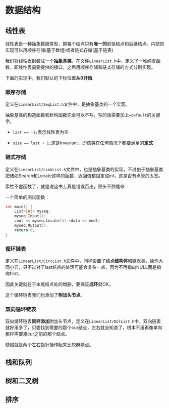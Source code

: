 # 数据结构

## 线性表
线性表是一种抽象数据类型，即每个结点只有**唯一的**前驱结点和后继结点。内部的实现可以用顺序存储(基于数组)或者链式存储(基于链表)

我们将线性表封装成一个**抽象基类**，在文件`LinearList.h`中，定义了一堆纯虚函数，即线性表需要提供的接口，之后用顺序存储和链式存储的方式分别实现。

下面的实现中，我们默认的下标位置**从0开始**.

### 顺序存储
定义在`LinearList/SeqList.h`文件中，是抽象基类的一个实现。

抽象基类的构造函数和析构函数完全可以不写，写的话需要加上`=default`的关键字。

* `last == -1;`表示线性表为空

* `size == last + 1;`这是invariant，即该类在任何情况下都要满足的**定式**

### 链式存储
定义在`LinearList/LinkList.h`文件中，也是抽象基类的实现，不过由于抽象基类把诸如Search和Locate这样的函数，返回值都固定成int，这是否有点管的太宽。

索性不虚函数了，就是说这书上真是错误百出，顾头不顾尾😅


一个简单的测试函数：
```cpp
int main() {
    List<int> myseq;
    myseq.Input();
    cout << myseq.Locate(3)->data << endl;
    myseq.Output();
    return 0;
}
```
### 循环链表
定义在`LinearList/CircList.h`文件中，同样设置了结点**结构体**和链表类，操作大同小异，只不过对于last结点的处理可能会复杂一点，因为不再指向NULL而是指向first，

因此关键就在于末尾结点处的增删，要保证**成环**就OK。

这个循环链表我们也添加了**附加头节点**。

### 双向循环链表
双向循环链表**同样添加**附加头节点，定义在`LinearList/DblList.h`中，双向链表就好用多了，只要找到需要的那个cur结点，左右就全知道了，根本不用再像单向那样需要凑cur之前的那个结点。

缺陷就是两个左右指针操作起来比较麻烦点。



## 栈和队列

## 树和二叉树

## 排序


